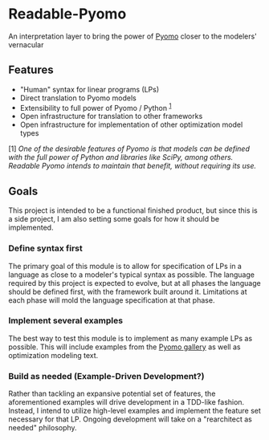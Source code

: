 # Readable-Pyomo
An interpretation layer to bring the power of [Pyomo](http://www.pyomo.org/) closer to the modelers' vernacular
## Features
* "Human" syntax for linear programs (LPs)
* Direct translation to Pyomo models
* Extensibility to full power of Pyomo / Python <sup>[1](#fullpower)</sup>
* Open infrastructure for translation to other frameworks
* Open infrastructure for implementation of other optimization model types

[1] *One of the desirable features of Pyomo is that models can be defined with the full power of Python and libraries like SciPy, among others. Readable Pyomo intends to maintain that benefit, without requiring its use.*
## Goals
This project is intended to be a functional finished product, but since this is a side project, I am also setting some goals for how it should be implemented.
### Define syntax first
The primary goal of this module is to allow for specification of LPs in a language as close to a modeler's typical syntax as possible. The language required by this project is expected to evolve, but at all phases the language should be defined first, with the framework built around it. Limitations at each phase will mold the language specification at that phase.
### Implement several examples
The best way to test this module is to implement as many example LPs as possible. This will include examples from the [Pyomo gallery](https://github.com/Pyomo/PyomoGallery/wiki) as well as optimization modeling text.
### Build as needed (Example-Driven Development?)
Rather than tackling an expansive potential set of features, the aforementioned examples will drive development in a TDD-like fashion. Instead, I intend to utilize high-level examples and implement the feature set necessary for that LP. Ongoing development will take on a "rearchitect as needed" philosophy.